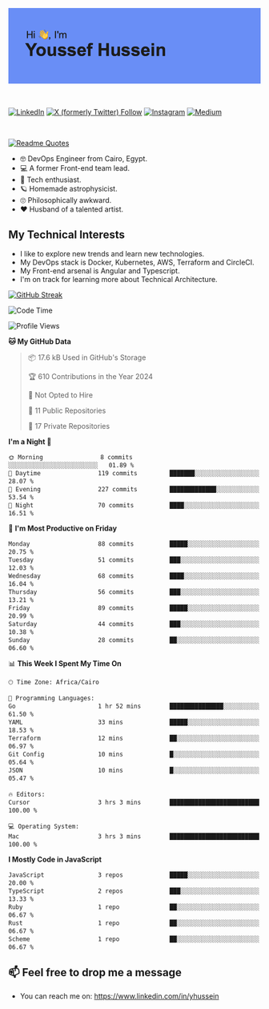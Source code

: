 [![Youssef's GitHub Banner](./assets/youssef-hussein.png)](https://github.com/yorki404)

</br>

[![LinkedIn](https://img.shields.io/badge/linkedin-%230077B5.svg?style=for-the-badge&logo=linkedin&logoColor=white)](https://www.linkedin.com/in/yhussein/)
[![X (formerly Twitter) Follow](https://img.shields.io/twitter/follow/devqik_?style=for-the-badge&logo=X&logoColor=White&labelColor=White)](https://twitter.com/devqik_)
[![Instagram](https://img.shields.io/badge/devqik-E4405F?style=for-the-badge&logo=Instagram&logoColor=white)](https://instagram.com/devqik)
[![Medium](https://img.shields.io/badge/Medium-12100E?style=for-the-badge&logo=medium&logoColor=white)](https://medium.com/@devqik)

</br>

[![Readme Quotes](https://quotes-github-readme.vercel.app/api?type=horizontal&theme=dark)](https://github.com/piyushsuthar/github-readme-quotes)

- :nerd_face: DevOps Engineer from Cairo, Egypt.
- :computer: A former Front-end team lead.
- :satellite: Tech enthusiast.
- :ringed_planet: Homemade astrophysicist.
- :roll_eyes: Philosophically awkward.
- :heart: Husband of a talented artist.

## My Technical Interests

- I like to explore new trends and learn new technologies.
- My DevOps stack is Docker, Kubernetes, AWS, Terraform and CircleCI.
- My Front-end arsenal is Angular and Typescript.
- I'm on track for learning more about Technical Architecture.

[![GitHub Streak](https://streak-stats.demolab.com/?user=devqik&theme=dark)](https://git.io/streak-stats)

<!--START_SECTION:waka-->
![Code Time](http://img.shields.io/badge/Code%20Time-877%20hrs%2028%20mins-blue)

![Profile Views](http://img.shields.io/badge/Profile%20Views-1-blue)

**🐱 My GitHub Data** 

> 📦 17.6 kB Used in GitHub's Storage 
 > 
> 🏆 610 Contributions in the Year 2024
 > 
> 🚫 Not Opted to Hire
 > 
> 📜 11 Public Repositories 
 > 
> 🔑 17 Private Repositories 
 > 
**I'm a Night 🦉** 

```text
🌞 Morning                8 commits           ░░░░░░░░░░░░░░░░░░░░░░░░░   01.89 % 
🌆 Daytime                119 commits         ███████░░░░░░░░░░░░░░░░░░   28.07 % 
🌃 Evening                227 commits         █████████████░░░░░░░░░░░░   53.54 % 
🌙 Night                  70 commits          ████░░░░░░░░░░░░░░░░░░░░░   16.51 % 
```
📅 **I'm Most Productive on Friday** 

```text
Monday                   88 commits          █████░░░░░░░░░░░░░░░░░░░░   20.75 % 
Tuesday                  51 commits          ███░░░░░░░░░░░░░░░░░░░░░░   12.03 % 
Wednesday                68 commits          ████░░░░░░░░░░░░░░░░░░░░░   16.04 % 
Thursday                 56 commits          ███░░░░░░░░░░░░░░░░░░░░░░   13.21 % 
Friday                   89 commits          █████░░░░░░░░░░░░░░░░░░░░   20.99 % 
Saturday                 44 commits          ███░░░░░░░░░░░░░░░░░░░░░░   10.38 % 
Sunday                   28 commits          ██░░░░░░░░░░░░░░░░░░░░░░░   06.60 % 
```


📊 **This Week I Spent My Time On** 

```text
🕑︎ Time Zone: Africa/Cairo

💬 Programming Languages: 
Go                       1 hr 52 mins        ███████████████░░░░░░░░░░   61.50 % 
YAML                     33 mins             █████░░░░░░░░░░░░░░░░░░░░   18.53 % 
Terraform                12 mins             ██░░░░░░░░░░░░░░░░░░░░░░░   06.97 % 
Git Config               10 mins             █░░░░░░░░░░░░░░░░░░░░░░░░   05.64 % 
JSON                     10 mins             █░░░░░░░░░░░░░░░░░░░░░░░░   05.47 % 

🔥 Editors: 
Cursor                   3 hrs 3 mins        █████████████████████████   100.00 % 

💻 Operating System: 
Mac                      3 hrs 3 mins        █████████████████████████   100.00 % 
```

**I Mostly Code in JavaScript** 

```text
JavaScript               3 repos             █████░░░░░░░░░░░░░░░░░░░░   20.00 % 
TypeScript               2 repos             ███░░░░░░░░░░░░░░░░░░░░░░   13.33 % 
Ruby                     1 repo              ██░░░░░░░░░░░░░░░░░░░░░░░   06.67 % 
Rust                     1 repo              ██░░░░░░░░░░░░░░░░░░░░░░░   06.67 % 
Scheme                   1 repo              ██░░░░░░░░░░░░░░░░░░░░░░░   06.67 % 
```




<!--END_SECTION:waka-->

## 📫 Feel free to drop me a message
- You can reach me on: https://www.linkedin.com/in/yhussein
